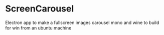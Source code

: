 # ScreenCarousel
Electron app to make a fullscreen images carousel
mono and wine to build for win from an ubuntu machine
